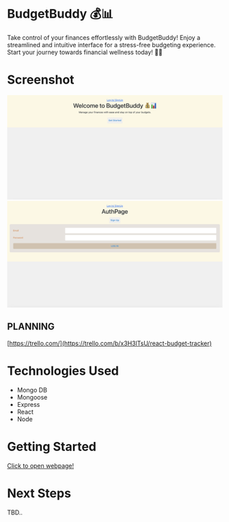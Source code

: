 # BudgetBuddy 💰📊
Take control of your finances effortlessly with BudgetBuddy! Enjoy a streamlined and intuitive interface for a stress-free budgeting experience. Start your journey towards financial wellness today! 💸🚀

# Screenshot

<img src="./imgs/HomePage prior to login - Imgur.png">
<img src="./imgs/Login:SignUp page - Imgur.png">

## PLANNING

[https://trello.com/](https://trello.com/b/x3H3lTsU/react-budget-tracker)

# Technologies Used

- Mongo DB
- Mongoose
- Express
- React
- Node

# Getting Started

[Click to open webpage!](https://mern-budget-tracker-2825346b40ae.herokuapp.com/)

# Next Steps

TBD..